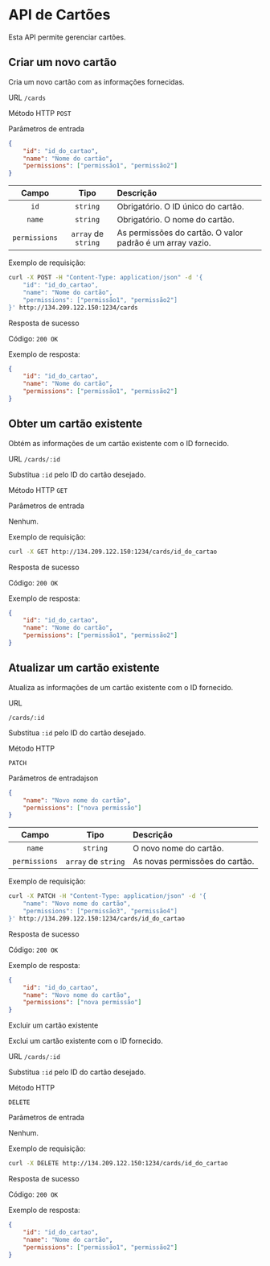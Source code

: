 # API de Cartões

Esta API permite gerenciar cartões.

## Criar um novo cartão

Cria um novo cartão com as informações fornecidas.

URL ```/cards```

Método HTTP ```POST```

Parâmetros de entrada
```json
{
    "id": "id_do_cartao",
    "name": "Nome do cartão",
    "permissions": ["permissão1", "permissão2"]
}
```

|Campo|Tipo|Descrição|
|:-: |:-:| :--|
|```id```|```string```|Obrigatório. O ID único do cartão.|
|```name```|```string```|Obrigatório. O nome do cartão.|
|```permissions```|```array``` de ```string```|As permissões do cartão. O valor padrão é um array vazio.|

Exemplo de requisição:

```bash
curl -X POST -H "Content-Type: application/json" -d '{
    "id": "id_do_cartao",
    "name": "Nome do cartão",
    "permissions": ["permissão1", "permissão2"]
}' http://134.209.122.150:1234/cards
```

Resposta de sucesso

Código: ```200 OK```

Exemplo de resposta:
```json
{
    "id": "id_do_cartao",
    "name": "Nome do cartão",
    "permissions": ["permissão1", "permissão2"]
}
```

## Obter um cartão existente

Obtém as informações de um cartão existente com o ID fornecido.

URL ```/cards/:id```

Substitua ```:id``` pelo ID do cartão desejado.

Método HTTP ```GET```

Parâmetros de entrada

Nenhum.

Exemplo de requisição:

```bash
curl -X GET http://134.209.122.150:1234/cards/id_do_cartao
```

Resposta de sucesso

Código: ```200 OK```

Exemplo de resposta:
```json
{
    "id": "id_do_cartao",
    "name": "Nome do cartão",
    "permissions": ["permissão1", "permissão2"]
}
```

## Atualizar um cartão existente

Atualiza as informações de um cartão existente com o ID fornecido.

URL

```/cards/:id```

Substitua ```:id``` pelo ID do cartão desejado.

Método HTTP

```PATCH```

Parâmetros de entradajson
```json
{
    "name": "Novo nome do cartão",
    "permissions": ["nova permissão"]
}
```

|Campo|Tipo|Descrição|
|:-: |:-:| :--|
|```name```|```string```|O novo nome do cartão.|
|```permissions```|```array``` de ```string```|As novas permissões do cartão.|

Exemplo de requisição:

```bash
curl -X PATCH -H "Content-Type: application/json" -d '{
    "name": "Novo nome do cartão",
    "permissions": ["permissão3", "permissão4"]
}' http://134.209.122.150:1234/cards/id_do_cartao
```

Resposta de sucesso

Código: ```200 OK```

Exemplo de resposta:
```json
{
    "id": "id_do_cartao",
    "name": "Novo nome do cartão",
    "permissions": ["nova permissão"]
}
```

Excluir um cartão existente

Exclui um cartão existente com o ID fornecido.

URL ```/cards/:id```

Substitua ```:id``` pelo ID do cartão desejado.

Método HTTP

```DELETE```

Parâmetros de entrada

Nenhum.

Exemplo de requisição:

```bash
curl -X DELETE http://134.209.122.150:1234/cards/id_do_cartao
```

Resposta de sucesso

Código: ```200 OK```

Exemplo de resposta:
```json
{
    "id": "id_do_cartao",
    "name": "Nome do cartão",
    "permissions": ["permissão1", "permissão2"]
}
```